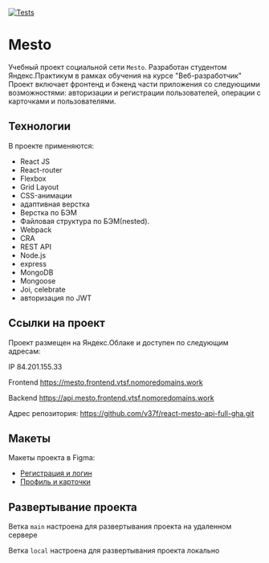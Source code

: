 [![Tests](https://github.com/yandex-praktikum/react-mesto-api-full-gha/actions/workflows/tests.yml/badge.svg)](https://github.com/yandex-praktikum/react-mesto-api-full-gha/actions/workflows/tests.yml)
# Mesto
Учебный проект социальной сети `Mesto`. Разработан студентом Яндекс.Практикум в рамках обучения на курсе "Веб-разработчик"
Проект включает фронтенд и бэкенд части приложения со следующими возможностями: авторизации и регистрации пользователей, операции с карточками и пользователями.

## Технологии
В проекте применяются:

* React JS
* React-router
* Flexbox
* Grid Layout
* CSS-анимации
* адаптивная верстка
* Верстка по БЭМ
* Файловая структура по БЭМ(nested).
* Webpack
* CRA
* REST API
* Node.js
* express
* MongoDB
* Mongoose
* Joi, celebrate
* авторизация по JWT

## Ссылки на проект

Проект размещен на Яндекс.Облаке и доступен по следующим адресам:

IP 84.201.155.33

Frontend https://mesto.frontend.vtsf.nomoredomains.work

Backend https://api.mesto.frontend.vtsf.nomoredomains.work

Адрес репозитория: https://github.com/v37f/react-mesto-api-full-gha.git

## Макеты 

Макеты проекта в Figma:

* [Регистрация и логин](https://www.figma.com/file/5H3gsn5lIGPwzBPby9jAOo/JavaScript.-Sprint-12?node-id=0-1)
* [Профиль и карточки](https://www.figma.com/file/PSdQFRHoxXJFs2FH8IXViF/JavaScript.-Sprint-9?node-id=0-1)

## Развертывание проекта

Ветка `main` настроена для развертывания проекта на удаленном сервере

Ветка `local` настроена для развертывания проекта локально